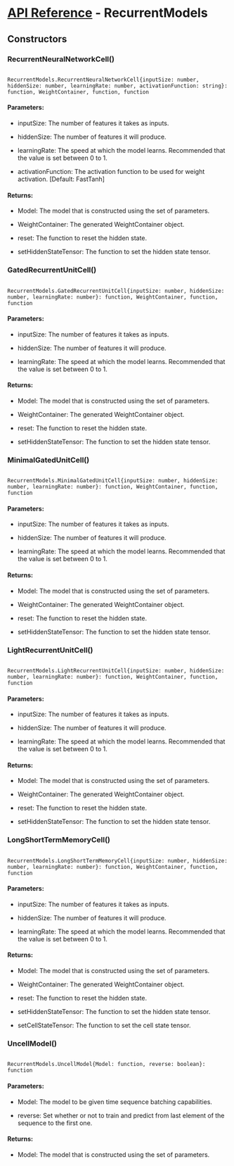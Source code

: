 # [API Reference](../API.md) - RecurrentModels

## Constructors

### RecurrentNeuralNetworkCell()

```

RecurrentModels.RecurrentNeuralNetworkCell{inputSize: number, hiddenSize: number, learningRate: number, activationFunction: string}: function, WeightContainer, function, function

```

#### Parameters:

* inputSize: The number of features it takes as inputs.

* hiddenSize: The number of features it will produce.

* learningRate: The speed at which the model learns. Recommended that the value is set between 0 to 1.

* activationFunction: The activation function to be used for weight activation. [Default: FastTanh]

#### Returns:

* Model: The model that is constructed using the set of parameters.

* WeightContainer: The generated WeightContainer object.

* reset: The function to reset the hidden state.

* setHiddenStateTensor: The function to set the hidden state tensor.

### GatedRecurrentUnitCell()

```

RecurrentModels.GatedRecurrentUnitCell{inputSize: number, hiddenSize: number, learningRate: number}: function, WeightContainer, function, function

```

#### Parameters:

* inputSize: The number of features it takes as inputs.

* hiddenSize: The number of features it will produce.

* learningRate: The speed at which the model learns. Recommended that the value is set between 0 to 1.

#### Returns:

* Model: The model that is constructed using the set of parameters.

* WeightContainer: The generated WeightContainer object.

* reset: The function to reset the hidden state.

* setHiddenStateTensor: The function to set the hidden state tensor.

### MinimalGatedUnitCell()

```

RecurrentModels.MinimalGatedUnitCell{inputSize: number, hiddenSize: number, learningRate: number}: function, WeightContainer, function, function

```

#### Parameters:

* inputSize: The number of features it takes as inputs.

* hiddenSize: The number of features it will produce.

* learningRate: The speed at which the model learns. Recommended that the value is set between 0 to 1.

#### Returns:

* Model: The model that is constructed using the set of parameters.

* WeightContainer: The generated WeightContainer object.

* reset: The function to reset the hidden state.

* setHiddenStateTensor: The function to set the hidden state tensor.

### LightRecurrentUnitCell()

```

RecurrentModels.LightRecurrentUnitCell{inputSize: number, hiddenSize: number, learningRate: number}: function, WeightContainer, function, function

```

#### Parameters:

* inputSize: The number of features it takes as inputs.

* hiddenSize: The number of features it will produce.

* learningRate: The speed at which the model learns. Recommended that the value is set between 0 to 1.

#### Returns:

* Model: The model that is constructed using the set of parameters.

* WeightContainer: The generated WeightContainer object.

* reset: The function to reset the hidden state.

* setHiddenStateTensor: The function to set the hidden state tensor.

### LongShortTermMemoryCell()

```

RecurrentModels.LongShortTermMemoryCell{inputSize: number, hiddenSize: number, learningRate: number}: function, WeightContainer, function, function

```

#### Parameters:

* inputSize: The number of features it takes as inputs.

* hiddenSize: The number of features it will produce.

* learningRate: The speed at which the model learns. Recommended that the value is set between 0 to 1.

#### Returns:

* Model: The model that is constructed using the set of parameters.

* WeightContainer: The generated WeightContainer object.

* reset: The function to reset the hidden state.

* setHiddenStateTensor: The function to set the hidden state tensor.

* setCellStateTensor: The function to set the cell state tensor.

### UncellModel()

```

RecurrentModels.UncellModel{Model: function, reverse: boolean}: function

```

#### Parameters:

* Model: The model to be given time sequence batching capabilities.

* reverse: Set whether or not to train and predict from last element of the sequence to the first one.

#### Returns:

* Model: The model that is constructed using the set of parameters.
